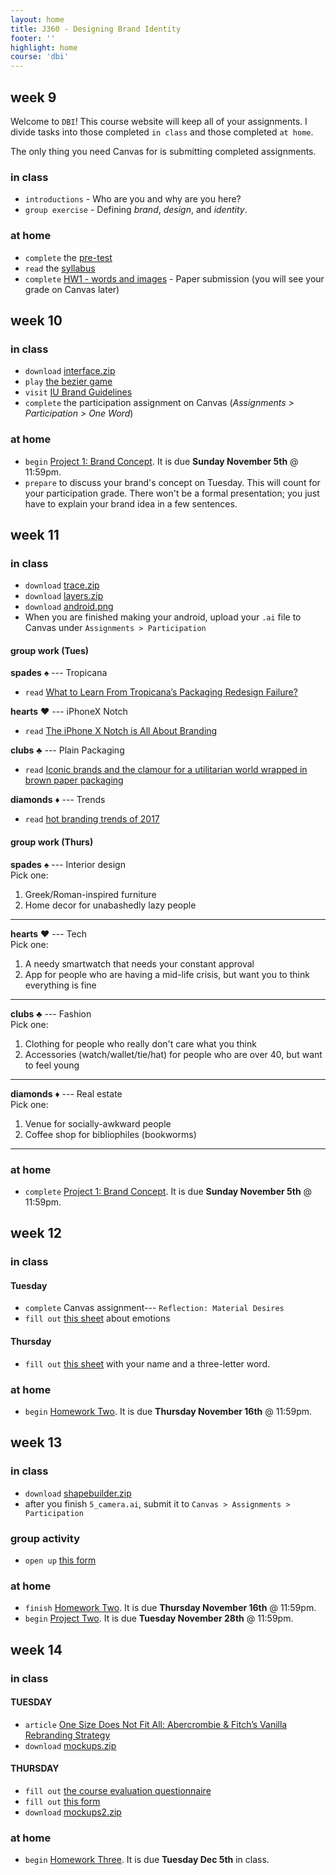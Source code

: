 ```yaml
---
layout: home
title: J360 - Designing Brand Identity
footer: ''
highlight: home
course: 'dbi'
---
```

## week 9
Welcome to `DBI`! This course website will keep all of your assignments. I divide tasks into those completed `in class` and those completed `at home`.

The only thing you need Canvas for is submitting completed assignments.

### in class
 * `introductions` - Who are you and why are you here?
 * `group exercise` - Defining _brand_, _design_, and _identity_.

### at home
 * `complete` the [pre-test](https://goo.gl/forms/PRKnj0wKiQ3LukaT2)
 * `read` the [syllabus](dbi-syllabus.pdf)
 * `complete` [HW1 - words and images](assignments/dbi-hw1.pdf) - Paper submission (you will see your grade on Canvas later)

## week 10
### in class
 * `download` [interface.zip](mats/w10/interface.zip)
 * `play` [the bezier game](http://bezier.method.ac/)
 * `visit` [IU Brand Guidelines](https://brand.iu.edu/)
 * `complete` the participation assignment on Canvas (_Assignments > Participation > One Word_)

### at home
 * `begin` [Project 1: Brand Concept](assignments/concept.html). It is due __Sunday November 5th__ @ 11:59pm.
 * `prepare` to discuss your brand's concept on Tuesday. This will count for your participation grade. There won't be a formal presentation; you just have to explain your brand idea in a few sentences.

## week 11
### in class
 * `download` [trace.zip](mats/w10/trace.zip)
 * `download` [layers.zip](mats/w10/layers.zip)
 * `download` [android.png](mats/w11/android.png)
 * When you are finished making your android, upload your `.ai` file to Canvas under `Assignments > Participation`

#### group work (Tues)
__spades__ &#9824; --- Tropicana
 * `read` [What to Learn From Tropicana’s Packaging Redesign Failure?](http://www.thebrandingjournal.com/2015/05/what-to-learn-from-tropicanas-packaging-redesign-failure/)

__hearts__ &#9829;  --- iPhoneX Notch
 * `read` [The iPhone X Notch is All About Branding](https://medium.com/swlh/the-iphone-x-notch-is-all-about-branding-aef4f34c365b)

__clubs__ &#9827; --- Plain Packaging
 * `read` [Iconic brands and the clamour for a utilitarian world wrapped in brown paper packaging](http://www.independent.co.uk/news/long_reads/guiness-cristal-brands-folklore-rolls-royce-public-health-england-utilitarian-trademarks-marlboro-a7767156.html)

__diamonds__ &#9830; --- Trends
 * `read` [hot branding trends of 2017](https://stratabeat.com/hot-branding-trends-of-2017/)

#### group work (Thurs)

__spades__ &#9824; --- Interior design  
Pick one:

1. Greek/Roman-inspired furniture
2. Home decor for unabashedly lazy people

<hr>

__hearts__ &#9829; --- Tech  
Pick one:

1. A needy smartwatch that needs your constant approval
2. App for people who are having a mid-life crisis, but want you to think everything is fine

<hr>

__clubs__ &#9827; --- Fashion  
Pick one:

1. Clothing for people who really don't care what you think
2. Accessories (watch/wallet/tie/hat) for people who are over 40, but want to feel young

<hr>

__diamonds__ &#9830; --- Real estate  
Pick one:

1. Venue for socially-awkward people
2. Coffee shop for bibliophiles (bookworms)

<hr>

### at home
 * `complete` [Project 1: Brand Concept](assignments/concept.html). It is due __Sunday November 5th__ @ 11:59pm.

## week 12
### in class
#### Tuesday
 * `complete` Canvas assignment--- `Reflection: Material Desires`
 * `fill out` [this sheet](https://docs.google.com/spreadsheets/d/102PQvXg8WYY5TJRIDdq_OOeUU4CtAvdrSff3gKNHyss/edit?usp=sharing) about emotions

#### Thursday
 * `fill out` [this sheet](https://docs.google.com/spreadsheets/d/1e-mOdRaY44G-HE2Dy9s6NNo_XfgiaWpmT9QFGEd62xE/edit?usp=sharing) with your name and a three-letter word.

### at home
 * `begin` [Homework Two](assignments/logo.html). It is due __Thursday November 16th__ @ 11:59pm.

## week 13
### in class
 * `download` [shapebuilder.zip](mats/w13/shapebuilder.zip)
 * after you finish `5_camera.ai`, submit it to `Canvas > Assignments > Participation`

### group activity
 * `open up` [this form](https://docs.google.com/spreadsheets/d/1r5ssMfa1Mab_WXRlsQuemclP8lsPnL-8HHO1YLECUS8/edit?usp=sharing)

### at home
 * `finish` [Homework Two](assignments/logo.html). It is due __Thursday November 16th__ @ 11:59pm.
  * `begin` [Project Two](assignments/style-guide.html). It is due __Tuesday November 28th__ @ 11:59pm.

## week 14
### in class
#### TUESDAY
 * `article` [One Size Does Not Fit All: Abercrombie & Fitch’s Vanilla Rebranding Strategy](http://www.thebrandingjournal.com/2017/05/abercrombie-fitchs-rebranding-strategy/)
 * `download` [mockups.zip](mats/w14/mockups.zip)

#### THURSDAY
 * `fill out` [the course evaluation questionnaire](https://one.iu.edu/task/iub/course-evaluations)
 * `fill out` [this form](https://docs.google.com/spreadsheets/d/1rXmjkRnqNwWMdn8r6jAJQm-mUM2Cd64x2G-M5_NpBZ0/edit?usp=sharing)
 * `download` [mockups2.zip](mats/w14/mockups2.zip)

### at home
 <!-- * `finish` [Project Two](assignments/style-guide.html). It is due __Tuesday November 28th__ @ 11:59pm. -->
 * `begin` [Homework Three](assignments/final-ideation.html). It is due __Tuesday Dec 5th__ in class.


<!-- Final exam will be Monday DEC 11th 7:15pm in room FF060 -->